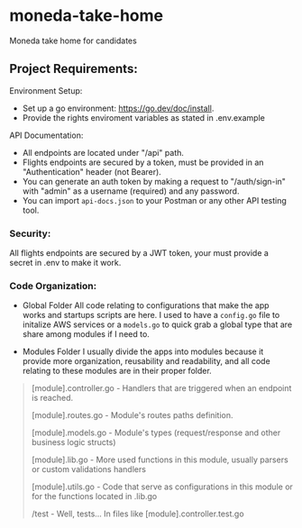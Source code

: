 

# moneda-take-home

Moneda take home for candidates

## Project Requirements:

Environment Setup:

- Set up a go environment: https://go.dev/doc/install.
- Provide the rights enviroment variables as stated in .env.example

API Documentation:

- All endpoints are located under "/api" path. 
- Flights endpoints are secured by a token, must be provided in an "Authentication" header (not Bearer). 
- You can generate an auth token by making a request to "/auth/sign-in" with "admin" as a username (required) and any password.
- You can import ```api-docs.json``` to your Postman or any other API testing tool. 

### Security:

All flights endpoints are secured by a JWT token, your must provide a secret in .env to make it work.

### Code Organization:

- Global Folder
All code relating to configurations that make the app works and startups scripts are here. I used to have a ```config.go``` file to initalize AWS services or a ```models.go``` to quick grab a global type that are share among modules if I need to.

- Modules Folder
I usually divide the apps into modules because it provide more organization, reusability and readability, and all code relating to these modules are in their proper folder.

>[module].controller.go  - Handlers that are triggered when an endpoint is reached.
>
>[module].routes.go      - Module's routes paths definition.
>
>[module].models.go      - Module's types (request/response and other business logic structs)
>
>[module].lib.go         - More used functions in this module, usually parsers or custom validations handlers
>
>[module].utils.go       - Code that serve as configurations in this module or for the functions located in .lib.go
>
>/test                   - Well, tests... In files like [module].controller.test.go
